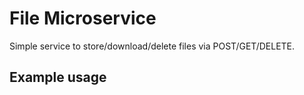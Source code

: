 # File Microservice

Simple service to store/download/delete files via POST/GET/DELETE.

## Example usage
